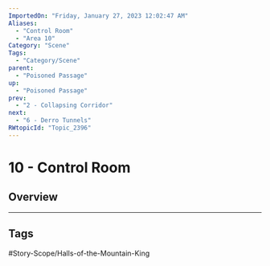 ```yaml
---
ImportedOn: "Friday, January 27, 2023 12:02:47 AM"
Aliases:
  - "Control Room"
  - "Area 10"
Category: "Scene"
Tags:
  - "Category/Scene"
parent:
  - "Poisoned Passage"
up:
  - "Poisoned Passage"
prev:
  - "2 - Collapsing Corridor"
next:
  - "6 - Derro Tunnels"
RWtopicId: "Topic_2396"
---
```

# 10 - Control Room
## Overview

---
## Tags
#Story-Scope/Halls-of-the-Mountain-King

